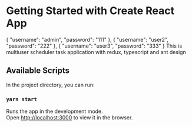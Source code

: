 # Getting Started with Create React App
  {
    "username": "admin",
    "password": "111"
  },
  {
    "username": "user2",
    "password": "222"
  },
  {
    "username": "user3",
    "password": "333"
  }
This is multiuser scheduler task application with redux, typescript and ant design
## Available Scripts
In the project directory, you can run:
### `yarn start`
Runs the app in the development mode.\
Open [http://localhost:3000](http://localhost:3000) to view it in the browser.

